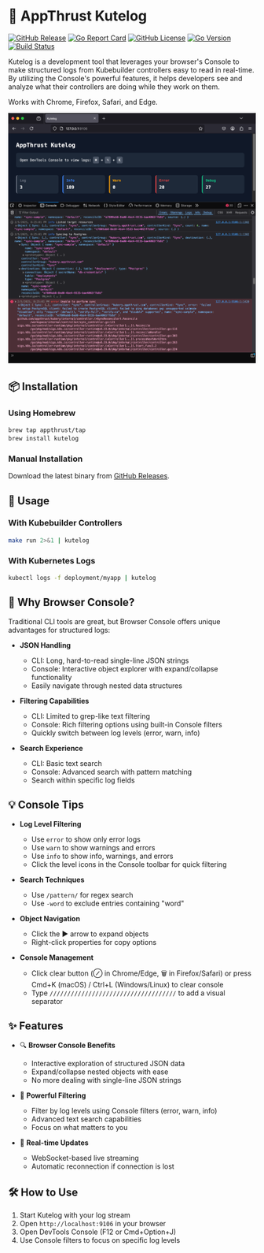 # 🌸 AppThrust Kutelog

[![GitHub Release](https://img.shields.io/github/v/release/appthrust/kutelog)](https://github.com/appthrust/kutelog/releases/latest)
[![Go Report Card](https://goreportcard.com/badge/github.com/appthrust/kutelog)](https://goreportcard.com/report/github.com/appthrust/kutelog)
[![GitHub License](https://img.shields.io/github/license/appthrust/kutelog)](https://github.com/appthrust/kutelog/blob/main/LICENSE)
[![Go Version](https://img.shields.io/github/go-mod/go-version/appthrust/kutelog)](https://github.com/appthrust/kutelog)
[![Build Status](https://github.com/appthrust/kutelog/actions/workflows/ci.yml/badge.svg
)](https://github.com/appthrust/kutelog/actions)

Kutelog is a development tool that leverages your browser's Console to make structured logs from Kubebuilder controllers easy to read in real-time. By utilizing the Console's powerful features, it helps developers see and analyze what their controllers are doing while they work on them.

Works with Chrome, Firefox, Safari, and Edge.

![Kutelog Screenshot](screenshots/image.png)

## 📦 Installation

### Using Homebrew

```bash
brew tap appthrust/tap
brew install kutelog
```

### Manual Installation

Download the latest binary from [GitHub Releases](https://github.com/appthrust/kutelog/releases).

## 🚀 Usage

### With Kubebuilder Controllers
```bash
make run 2>&1 | kutelog
```

### With Kubernetes Logs
```bash
kubectl logs -f deployment/myapp | kutelog
```

## 🤔 Why Browser Console?

Traditional CLI tools are great, but Browser Console offers unique advantages for structured logs:

- **JSON Handling**
  - CLI: Long, hard-to-read single-line JSON strings
  - Console: Interactive object explorer with expand/collapse functionality
  - Easily navigate through nested data structures

- **Filtering Capabilities**
  - CLI: Limited to grep-like text filtering
  - Console: Rich filtering options using built-in Console filters
  - Quickly switch between log levels (error, warn, info)

- **Search Experience**
  - CLI: Basic text search
  - Console: Advanced search with pattern matching
  - Search within specific log fields

## 💡 Console Tips

- **Log Level Filtering**
  - Use `error` to show only error logs
  - Use `warn` to show warnings and errors
  - Use `info` to show info, warnings, and errors
  - Click the level icons in the Console toolbar for quick filtering

- **Search Techniques**
  - Use `/pattern/` for regex search
  - Use `-word` to exclude entries containing "word"

- **Object Navigation**
  - Click the ▶ arrow to expand objects
  - Right-click properties for copy options

- **Console Management**
  - Click clear button (⊘ in Chrome/Edge, 🗑️ in Firefox/Safari) or press Cmd+K (macOS) / Ctrl+L (Windows/Linux) to clear console
  - Type `////////////////////////////////////` to add a visual separator

## ✨ Features

- 🔍 **Browser Console Benefits**
  - Interactive exploration of structured JSON data
  - Expand/collapse nested objects with ease
  - No more dealing with single-line JSON strings

- 🎯 **Powerful Filtering**
  - Filter by log levels using Console filters (error, warn, info)
  - Advanced text search capabilities
  - Focus on what matters to you

- 🔄 **Real-time Updates**
  - WebSocket-based live streaming
  - Automatic reconnection if connection is lost

## 🛠️ How to Use

1. Start Kutelog with your log stream
2. Open `http://localhost:9106` in your browser
3. Open DevTools Console (F12 or Cmd+Option+J)
4. Use Console filters to focus on specific log levels
